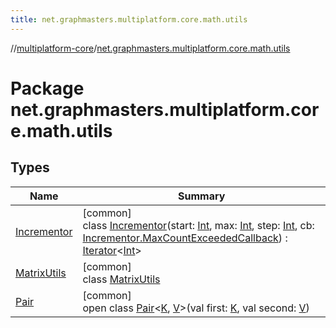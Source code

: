 ```yaml
---
title: net.graphmasters.multiplatform.core.math.utils
---
```

//[multiplatform-core](../../index.html)/[net.graphmasters.multiplatform.core.math.utils](index.html)



# Package net.graphmasters.multiplatform.core.math.utils



## Types


| Name | Summary |
|---|---|
| [Incrementor](-incrementor/index.html) | [common]<br>class [Incrementor](-incrementor/index.html)(start: [Int](https://kotlinlang.org/api/latest/jvm/stdlib/kotlin/-int/index.html), max: [Int](https://kotlinlang.org/api/latest/jvm/stdlib/kotlin/-int/index.html), step: [Int](https://kotlinlang.org/api/latest/jvm/stdlib/kotlin/-int/index.html), cb: [Incrementor.MaxCountExceededCallback](-incrementor/-max-count-exceeded-callback/index.html)) : [Iterator](https://kotlinlang.org/api/latest/jvm/stdlib/kotlin.collections/-iterator/index.html)&lt;[Int](https://kotlinlang.org/api/latest/jvm/stdlib/kotlin/-int/index.html)&gt; |
| [MatrixUtils](-matrix-utils/index.html) | [common]<br>class [MatrixUtils](-matrix-utils/index.html) |
| [Pair](-pair/index.html) | [common]<br>open class [Pair](-pair/index.html)&lt;[K](-pair/index.html), [V](-pair/index.html)&gt;(val first: [K](-pair/index.html), val second: [V](-pair/index.html)) |

